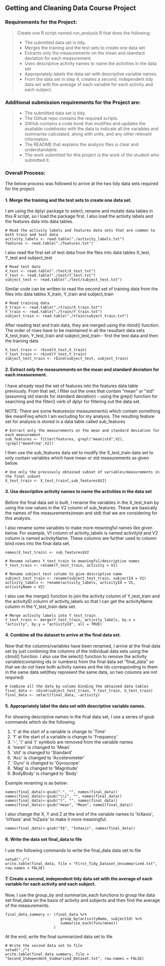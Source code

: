 Getting and Cleaning Data Course Project
----------------------------------------

### Requirements for the Project:

> Create one R script named run\_analysis.R that does the following:
>
> -   The submitted data set is tidy.
> -   Merges the training and the test sets to create one data set.
> -   Extracts only the measurements on the mean and standard deviation
>     for each measurement.
> -   Uses descriptive activity names to name the activities in the data
>     set
> -   Appropriately labels the data set with descriptive variable names.
> -   From the data set in step 4, creates a second, independent tidy
>     data set with the average of each variable for each activity and
>     each subject.

### Additional submission requirements for the Project are:

> -   The submitted data set is tidy.
> -   The Github repo contains the required scripts.
> -   GitHub contains a code book that modifies and updates the
>     available codebooks with the data to indicate all the variables
>     and summaries calculated, along with units, and any other
>     relevant information.
> -   The README that explains the analysis files is clear
>     and understandable.
> -   The work submitted for this project is the work of the student who
>     submitted it.

### Overall Process:

The below process was followed to arrive at the two tidy data sets
required for the project.

#### 1. Merge the training and the test sets to create one data set.

I am using the dplyr package to select, rename and mutate data tables in
this R script, so I load the package first. I also load the activity
labels and the features data into data tables.

    # Read the activity labels and features data sets that are common to both train and test data
    activity_labels <- read.table("./activity_labels.txt")
    features <- read.table("./features.txt")

I also read the first set of test data from the files into data tables
X\_test, Y\_test and subject\_test

    # Read test data
    X_test <- read.table("./test/X_test.txt")
    Y_test <- read.table("./test/Y_test.txt")
    subject_test <- read.table("./test/subject_test.txt")

Similar code can be written to read the second set of training data from
the files into data tables X\_train, Y\_train and subject\_train

    # Read training data
    X_train <- read.table("./train/X_train.txt")
    Y_train <- read.table("./train/Y_train.txt")
    subject_train <- read.table("./train/subject_train.txt")

After reading test and train data, they are merged using the rbind()
function. The order of rows have to be maintained in all the resultant
data sets X\_test\_train, Y\_test\_train and subject\_test\_train -
first the test data and then the training data

    X_test_train <- rbind(X_test,X_train)
    Y_test_train <- rbind(Y_test,Y_train)
    subject_test_train <- rbind(subject_test, subject_train)

#### 2. Extract only the measurements on the mean and standard deviation for each measurement.

I have already read the set of features into the features data table
previously. From that set, I filter out the ones that contain "mean" or
"std" (assuming std stands for standard deviation) - using the grep()
function for searching and the filter() verb of dplyr for filtering out
the data set.

NOTE: There are some features(or measurements) which contain something
like meanFreq which I am excluding for my analysis. The resulting
feature set for analysis is stored in a data table called sub\_features

    # Extract only the measurements on the mean and standard deviation for each measurement.
    sub_features <- filter(features, grepl("mean|std",V2), !grepl("meanFreq",V2))

I then use the sub\_features data set to modify the X\_test\_train data
set to only contain variables which have mean or std measurements as
given below.

    # Use only the previously obtained subset of variables/measurements in the final subset
    X_test_train <- X_test_train[,sub_features$V2]

#### 3. Use descriptive activity names to name the activities in the data set

Before the final data set is built, I rename the variables in the
X\_test\_train by using the row values in the V2 column of
sub\_features. These are basically the names of the measurements(mean
and std) that we are considering for this analysis.

I also rename some variables to make more meaningful names like given
below. For example, V1 column of activity\_labels is named activityId
and V2 column is named activityName. These columns are further used to
column bind rows into the final data set.

    names(X_test_train) <- sub_features$V2

    # Rename columns Y_test_train to meaningful/descriptive names
    Y_test_train <- rename(Y_test_train, activity = V1)

    # Rename subject_test column to give descriptive name
    subject_test_train <- rename(subject_test_train, subjectId = V1)
    activity_labels <- rename(activity_labels, activityId = V1, activityName = V2)

I also use the merge() function to join the activity column of
Y\_test\_train and the activityID column of activity\_labels so that I
can get the activityName column in the Y\_test\_train data set.

    # Merge activity labels into Y_test_train
    Y_test_train <- merge(Y_test_train, activity_labels, by.x = "activity", by.y = "activityId", all = TRUE)

#### 4. Combine all the dataset to arrive at the final data set.

Now that the columns/variables have been renamed, I arrive at the final
data set by just combining the columns of the individual data sets using
the cbind() function. I also use the select() function to remove the
activity variable(containing ids or numbers) from the final data set
"final\_data" so that we do not have both activity names and the ids
corresponding to them in the same data set(they represent the same data,
so two columns are not required)

    # Combine all the data by column binding the obtained data tables
    final_data <- cbind(subject_test_train, Y_test_train, X_test_train)
    final_data <- select(final_data, -activity)

#### 5. Appropriately label the data set with descriptive variable names.

For showing descriptive names in the final data set, I use a series of
gsub commands which do the following.

1.  't' at the start of a variable is change to 'Time'
2.  'f' at the start of a variable is change to 'Frequency'
3.  '-', '(' and ')' symbols are removed from the variable names
4.  'mean' is changed to 'Mean'
5.  'std' is changed to 'Standard'
6.  'Acc' is changed to 'Accelerometer'
7.  'Gyro' is changed to 'Gyroscope'
8.  'Mag' is changed to 'Magnitude'
9.  BodyBody' is changed to 'Body'

Example renaming is as below:

    names(final_data)<-gsub("-", "", names(final_data))
    names(final_data)<-gsub("\\(", "", names(final_data))
    names(final_data)<-gsub(")", "", names(final_data))
    names(final_data)<-gsub("mean", "Mean", names(final_data))

I also change the X, Y and Z at the end of the variable names to
'InXaxis', 'InYaxis' and 'InZaxis' to make it more meaningful.

    names(final_data)<-gsub("X$", "InXaxis", names(final_data))

#### 6. Write the data set final\_data to file

I use the following commands to write the final\_data data set to file

    setwd("./")
    write.table(final_data, file = "First_Tidy_Dataset_Unsummarized.txt", row.names = FALSE)

#### 7. Create a second, independent tidy data set with the average of each variable for each activity and each subject.

Now, I use the group\_by and summarize\_each functions to group the data
set final\_data on the basis of activity and subjects and then find the
average of the measurements.

    final_data_summary <- (final_data %>% 
                             group_by(activityName, subjectId) %>% 
                             summarise_each(funs(mean))
                          )

At the end, write the final summarized data set to file

    # Write the second data set to file
    setwd("./")
    write.table(final_data_summary, file = "Second_Independent_Summarized_Dataset.txt", row.names = FALSE)
